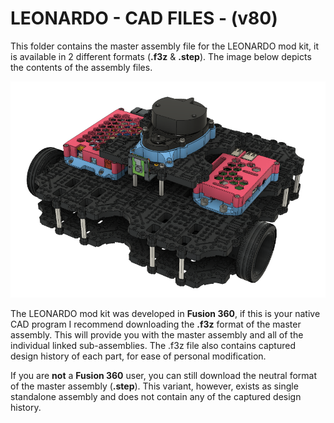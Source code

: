 # **LEONARDO - CAD FILES - (v80)**



This folder contains the master assembly file for the LEONARDO mod kit, it is available in 2 different formats (**.f3z** & **.step**). The image below depicts the contents of the assembly files.



![](../images/Assembly_images/Master_Assembly.png)



The LEONARDO mod kit was developed in **Fusion 360**, if this is your native CAD program I recommend downloading the **.f3z** format of the master assembly. This will provide you with the master assembly and all of the individual linked sub-assemblies. The .f3z file also contains captured design history of each part, for ease of personal modification. 

If you are **not** a **Fusion 360** user, you can still download the neutral format of the master assembly (**.step**). This variant, however, exists as single standalone assembly and does not contain any of the captured design history.

